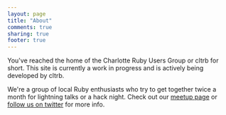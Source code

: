 ```yaml
---
layout: page
title: "About"
comments: true
sharing: true
footer: true
---
```


You've reached the home of the Charlotte Ruby Users Group or cltrb for short. This site is currently a work in progress and is actively being developed by cltrb.

We're a group of local Ruby enthusiasts who try to get together twice a month for lightning talks or a hack night. Check out our [meetup page](http://ruby.meetup.com/136) or [follow us on twitter](http://twitter.com/cltrb) for more info.


